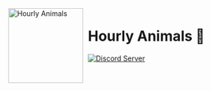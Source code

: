 <img width="150" height="150" align="left" style="float: left; margin: 0 10px 0 0;" alt="Hourly Animals" src="https://i.imgur.com/0T8Srkt.jpg">  

# Hourly Animals 🐶
[![Discord Server](https://discordapp.com/api/guilds/582017645965213696/embed.png)](https://discord.gg/vAX9d9E)



